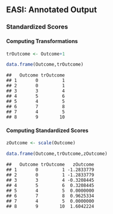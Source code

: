 
## EASI: Annotated Output

### Standardized Scores

#### Computing Transformations

```r
trOutcome <- Outcome+1
```

```r
data.frame(Outcome,trOutcome)
```

```
##   Outcome trOutcome
## 1       0         1
## 2       0         1
## 3       3         4
## 4       5         6
## 5       4         5
## 6       7         8
## 7       4         5
## 8       9        10
```

#### Computing Standardized Scores


```r
zOutcome <- scale(Outcome)
```


```r
data.frame(Outcome,trOutcome,zOutcome)
```

```
##   Outcome trOutcome   zOutcome
## 1       0         1 -1.2833779
## 2       0         1 -1.2833779
## 3       3         4 -0.3208445
## 4       5         6  0.3208445
## 5       4         5  0.0000000
## 6       7         8  0.9625334
## 7       4         5  0.0000000
## 8       9        10  1.6042224
```
